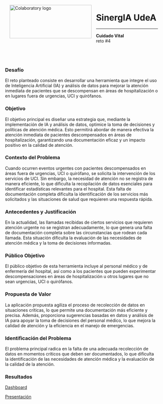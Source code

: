 <p><img alt="Colaboratory logo" width="270" height="110" src="https://media.discordapp.net/attachments/1221133702638338190/1231107633889542225/Untitled8_20240420000201.PNG?ex=6635c154&is=66234c54&hm=180cc4497fc7fd9dfadba50c9f008ff4ed057deb6bbd946712c1d68cd54e612c&=&format=webp&quality=lossless&width=1025&height=342" align="left" hspace="15px" ></p>


<h1>SinergIA UdeA</h1>

----
<b>Cuidado Vital</b> <br> reto #4

<div align="left">
<font size=3>
 <br><br>
  
</font>
</div>



### Desafío

El reto planteado consiste en desarrollar una herramienta que integre el uso de Inteligencia Artificial (IA) y análisis de datos para mejorar la atención inmediata de pacientes que se descompensan en áreas de hospitalización o en lugares fuera de urgencias, UCI y quirófanos.

### Objetivo

El objetivo principal es diseñar una estrategia que, mediante la implementación de IA y análisis de datos, optimice la toma de decisiones y políticas de atención médica. Esto permitirá abordar de manera efectiva la atención inmediata de pacientes descompensados en áreas de hospitalización, garantizando una documentación eficaz y un impacto positivo en la calidad de atención.

### Contexto del Problema

Cuando ocurren eventos urgentes con pacientes descompensados en áreas fuera de urgencias, UCI o quirófano, se solicita la intervención de los servicios de UCI. Sin embargo, la necesidad de atención no se registra de manera eficiente, lo que dificulta la recopilación de datos esenciales para identificar estadísticas relevantes para el hospital. Esta falta de documentación completa dificulta la identificación de los servicios más solicitados y las situaciones de salud que requieren una respuesta rápida.

### Antecedentes y Justificación

En la actualidad, las llamadas recibidas de ciertos servicios que requieren atención urgente no se registran adecuadamente, lo que genera una falta de documentación completa sobre las circunstancias que rodean cada llamada. Esta situación dificulta la evaluación de las necesidades de atención médica y la toma de decisiones informadas.

### Público Objetivo

El público objetivo de esta herramienta incluye al personal médico y de enfermería del hospital, así como a los pacientes que pueden experimentar descompensaciones en áreas de hospitalización u otros lugares que no sean urgencias, UCI o quirófanos.

### Propuesta de Valor

La aplicación propuesta agiliza el proceso de recolección de datos en situaciones críticas, lo que permite una documentación más eficiente y precisa. Además, proporciona sugerencias basadas en datos y análisis de IA para apoyar la toma de decisiones del personal médico, lo que mejora la calidad de atención y la eficiencia en el manejo de emergencias.

### Identificación del Problema

El problema principal radica en la falta de una adecuada recolección de datos en momentos críticos que deben ser documentados, lo que dificulta la identificación de las necesidades de atención médica y la evaluación de la calidad de la atención.

### Resultados

[Dashboard](https://sinerg-ia-front.vercel.app/dashboar)

[Presentación](https://www.canva.com/design/DAGC5cEFdwE/OefR8m0Xv6vXzF3gwX3iMw/edit?utm_content=DAGC5cEFdwE&utm_campaign=designshare&utm_medium=link2&utm_source=sharebutton)